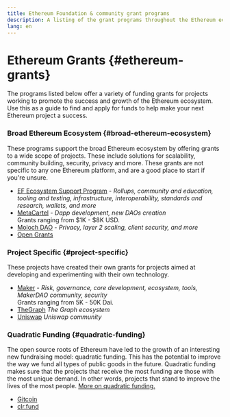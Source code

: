```yaml
---
title: Ethereum Foundation & community grant programs
description: A listing of the grant programs throughout the Ethereum ecosystem.
lang: en
---
```


# Ethereum Grants {#ethereum-grants}

The programs listed below offer a variety of funding grants for projects working to promote the success and growth of the Ethereum ecosystem. Use this as a guide to find and apply for funds to help make your next Ethereum project a success.

### Broad Ethereum Ecosystem {#broad-ethereum-ecosystem}

These programs support the broad Ethereum ecosystem by offering grants to a wide scope of projects. These include solutions for scalability, community building, security, privacy and more. These grants are not specific to any one Ethereum platform, and are a good place to start if you're unsure.

- [EF Ecosystem Support Program](https://esp.ethereum.foundation) - _Rollups, community and education, tooling and testing, infrastructure, interoperability, standards and research, wallets, and more_
- [MetaCartel](https://www.metacartel.org/grants/) - _Dapp development, new DAOs creation_  
  Grants ranging from $1K - $8K USD.
- [Moloch DAO](https://www.molochdao.com/) - _Privacy, layer 2 scaling, client security, and more_
- [Open Grants](https://opengrants.com/explore)

### Project Specific {#project-specific}

These projects have created their own grants for projects aimed at developing and experimenting with their own technology.

- [Maker](https://grants.makerdao.com/) - _Risk, governance, core development, ecosystem, tools, MakerDAO community, security_  
  Grants ranging from 5K - 50K Dai.
- [TheGraph](https://airtable.com/shreX09LazIhsg0bU) _The Graph ecosystem_
- [Uniswap](https://airtable.com/shrEXXxXB1humz7VS) _Uniswap community_

### Quadratic Funding {#quadratic-funding}

The open source roots of Ethereum have led to the growth of an interesting new fundraising model: quadratic funding. This has the potential to improve the way we fund all types of public goods in the future. Quadratic funding makes sure that the projects that receive the most funding are those with the most unique demand. In other words, projects that stand to improve the lives of the most people. [More on quadratic funding.](/defi/#quadratic-funding)

- [Gitcoin](https://gitcoin.co/grants)
- [clr.fund](https://clr.fund/)
